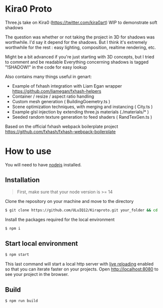 # Kira0 Proto
Three.js take on Kira0 (https://twitter.com/kira0art) WIP to demonstrate soft shadows

The question was whether or not taking the project in 3D for shadows was worthwhile.
I'd say it depend for the shadows. But I think it's extremely worthwhile for the rest : easy lighting, composition, realtime rendering, etc.

Might be a bit advanced if you're just starting with 3D concepts, but I tried to comment and be readable
Everything concerning shadows is tagged "!SHADOW!" in the code for easy lookup
 
 Also contains many things useful in genart:
 - Example of fxhash integration with Liam Egan wrapper  https://github.com/liamegan/fxhash-helpers
 - Container / resize / aspect ratio handling
 - Custom mesh generation ( BuildingGoemetry.ts )
 - Scene optimization techniques, with merging and instancing ( City.ts )
 - Example glsl injection by extending three.js materials (./materials/* )
 - Seeded random texture generation to feed shaders ( RandTexGen.ts )

Based on the official fxhash webpack boilerplate project https://github.com/fxhash/fxhash-webpack-boilerplate

# How to use

You will need to have [nodejs](https://nodejs.org/) installed.

## Installation

> First, make sure that your node version is >= 14

Clone the repository on your machine and move to the directory
```sh
$ git clone https://github.com/ULuIQ12/Kiraproto.git your_folder && cd your_folder
```

Install the packages required for the local environment
```sh
$ npm i
```

## Start local environment

```sh
$ npm start
```

This last command will start a local http server with [live reloading](https://webpack.js.org/configuration/dev-server/#devserverlivereload) enabled so that you can iterate faster on your projects. Open [http://localhost:8080](http://localhost:8080) to see your project in the browser.

## Build

```sh
$ npm run build
```

